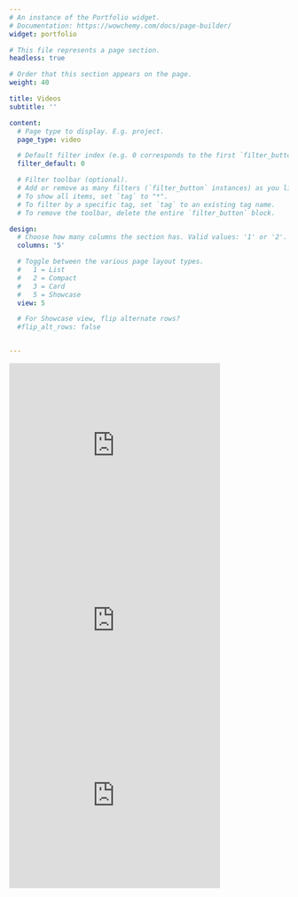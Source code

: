 ```yaml
---
# An instance of the Portfolio widget.
# Documentation: https://wowchemy.com/docs/page-builder/
widget: portfolio

# This file represents a page section.
headless: true

# Order that this section appears on the page.
weight: 40

title: Videos
subtitle: ''

content:
  # Page type to display. E.g. project.
  page_type: video

  # Default filter index (e.g. 0 corresponds to the first `filter_button` instance below).
  filter_default: 0

  # Filter toolbar (optional).
  # Add or remove as many filters (`filter_button` instances) as you like.
  # To show all items, set `tag` to "*".
  # To filter by a specific tag, set `tag` to an existing tag name.
  # To remove the toolbar, delete the entire `filter_button` block.

design:
  # Choose how many columns the section has. Valid values: '1' or '2'.
  columns: '5'

  # Toggle between the various page layout types.
  #   1 = List
  #   2 = Compact
  #   3 = Card
  #   5 = Showcase
  view: 5

  # For Showcase view, flip alternate rows?
  #flip_alt_rows: false


---
```

<div class="container">
<div class="row">
<div class="col-md-4 services">
<iframe width="380" height="315"
src="https://www.youtube.com/embed/BueAenB4H9w" frameborder="0" allowfullscreen>
</iframe>
</div>
<div class="col-md-4 services">
<iframe width="380" height="315"
src="https://www.youtube.com/embed/umwnMnq2ggc" frameborder="0" allowfullscreen>
</iframe>
</div>
<div class="col-md-4 services">
<iframe width="380" height="315"
src="https://www.youtube.com/embed/CK8ghywFI_Q" frameborder="0" allowfullscreen>
</iframe>
</div>
</div>
</div>
